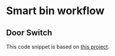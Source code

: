 # Smart bin workflow

## Door Switch
This code snippet is based on [this project](https://simonprickett.dev/playing-with-raspberry-pi-door-sensor-fun/).